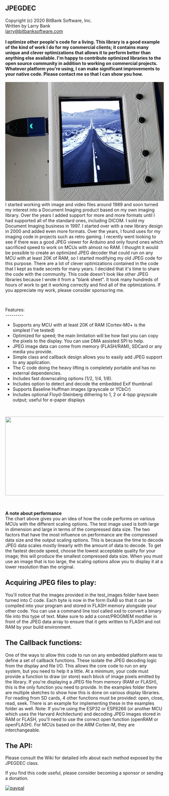 JPEGDEC<br>
-----------------------------------
Copyright (c) 2020 BitBank Software, Inc.<br>
Written by Larry Bank<br>
larry@bitbanksoftware.com<br>
<br>
**I optimize other people's code for a living. This library is a good example of the kind of work I do for my commercial clients; it contains many unique and clever optimizations that allows it to perform better than anything else available. I'm happy to contribute optimized libraries to the open source community in addition to working on commercial projects. Whatever platform you're using, I can make significant improvements to your native code. Please contact me so that I can show you how.**<br>
<br>
![JPEGDEC](/demo.jpg?raw=true "JPEGDEC")
<br>
I started working with image and video files around 1989 and soon turned my interest into a Document Imaging product based on my own imaging library. Over the years I added support for more and more formats until I had supported all of the standard ones, including DICOM. I sold my Document Imaging business in 1997. I started over with a new library design in 2000 and added even more formats. Over the years, I found uses for my imaging code in projects such as retro gaming. I recently went looking to see if there was a good JPEG viewer for Arduino and only found ones which sacrificed speed to work on MCUs with almost no RAM. I thought it would be possible to create an optimized JPEG decoder that could run on any MCU with at least 20K of RAM, so I started modifying my old JPEG code for this purpose. There are a lot of clever optimizations contained in the code that I kept as trade secrets for many years. I decided that it's time to share the code with the community. This code doesn't look like other JPEG libraries because I wrote it from a "blank sheet". It took many hundreds of hours of work to get it working correctly and find all of the optimizations. If you appreciate my work, please consider sponsoring me.

<br>

Features:<br>
---------<br>
- Supports any MCU with at least 20K of RAM (Cortex-M0+ is the simplest I've tested)
- Optimized for speed; the main limitation will be how fast you can copy the pixels to the display. You can use DMA assisted SPI to help.
- JPEG image data can come from memory (FLASH/RAM), SDCard or any media you provide.
- Simple class and callback design allows you to easily add JPEG support to any application.
- The C code doing the heavy lifting is completely portable and has no external dependencies.
- Includes fast downscaling options (1/2, 1/4, 1/8).
- Includes option to detect and decode the embedded Exif thumbnail
- Supports Baseline Huffman images (grayscale or YCbCr)<br>
- Includes optional Floyd-Steinberg dithering to 1, 2 or 4-bpp grayscale output; useful for e-paper displays<br>

<br>
<p align="center">
  <img width="600" height="250" src="https://github.com/bitbank2/JPEGDEC/blob/master/perf.jpg?raw=true">
</p>
<br>

**A note about performance**<br>
The chart above gives you an idea of how the code performs on various MCUs with the different scaling options. The test image used is both large in dimension and large in terms of the compressed data size. The two factors that have the most influence on performance are the compressed data size and the output scaling options. This is because the time to decode JPEG data scales mostly linearly with the amount of data to decode. To get the fastest decode speed, choose the lowest acceptable quality for your image; this will produce the smallest compressed data size. When you must use an image that is too large, the scaling options allow you to display it at a lower resolution than the original.<br>

Acquiring JPEG files to play:
----------------------------
You'll notice that the images provided in the test_images folder have been turned into C code. Each byte is now in the form 0xAB so that it can be compiled into your program and stored in FLASH memory alongside your other code. You can use a command line tool called xxd to convert a binary file into this type of text. Make sure to add a const/PROGMEM modifier in front of the JPEG data array to ensure that it gets written to FLASH and not RAM by your build environment.

The Callback functions:
-----------------------
One of the ways to allow this code to run on any embedded platform was to define a set of callback functions. These isolate the JPEG decoding logic from the display and file I/O. This allows the core code to run on any system, but you need to help it a little. At a minimum, your code must provide a function to draw (or store) each block of image pixels emitted by the library. If you're displaying a JPEG file from memory (RAM or FLASH), this is the only function you need to provide. In the examples folder there are multiple sketches to show how this is done on various display libraries. For reading from SD cards, 4 other functions must be provided: open, close, read, seek. There is an example for implementing these in the examples folder as well.
Note:
If you're using the ESP32 or ESP8266 (or another MCU which uses the Harvard Architecture) and decoding JPEG images stored in RAM or FLASH, you'll need to use the correct open function (openRAM or openFLASH). For MCUs based on the ARM Cortex-M, they are interchangeable.

The API:
--------
Please consult the Wiki for detailed info about each method exposed by the JPEGDEC class.


If you find this code useful, please consider becoming a sponsor or sending a donation.

[![paypal](https://www.paypalobjects.com/en_US/i/btn/btn_donateCC_LG.gif)](https://www.paypal.com/cgi-bin/webscr?cmd=_s-xclick&hosted_button_id=SR4F44J2UR8S4)

